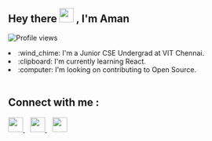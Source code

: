 ## Hey there <img src="https://github.com/TheDudeThatCode/TheDudeThatCode/blob/master/Assets/Hi.gif" width="29px"> , I'm Aman

![Profile views](https://gpvc.arturio.dev/Aman7445)

<li>:wind_chime: I'm a Junior CSE Undergrad at VIT Chennai.</li>
<li>:clipboard: I'm currently learning React.</li>
<li>:computer: I'm looking on contributing to Open Source. </li>
<br >

<!-- <img src='https://github-readme-stats.vercel.app/api/top-langs/?username=Aman7445&theme=tokyonight&hide_langs_below=4'/> -->

## Connect with me :

<a href="https://twitter.com/Aman__74">
    <img width="30px" src="https://www.vectorlogo.zone/logos/twitter/twitter-official.svg" />
</a>&ensp;
<a href="https://www.linkedin.com/in/aman-kumar-5904a5193/">
    <img width="30px" src="https://www.vectorlogo.zone/logos/linkedin/linkedin-icon.svg" />
</a>&ensp;
<a href="https://www.instagram.com/aman._.74/">
    <img width="30px" src="https://www.vectorlogo.zone/logos/instagram/instagram-icon.svg" />
</a>
